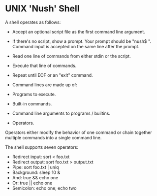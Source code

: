 # UNIX 'Nush' Shell

A shell operates as follows:

* Accept an optional script file as the first command line argument.
* If there's no script, show a prompt. Your prompt should be "nush$ ". Command input is accepted on the same line after the prompt.
* Read one line of commands from either stdin or the script.
* Execute that line of commands.
* Repeat until EOF or an "exit" command.
* Command lines are made up of:

* Programs to execute.
* Built-in commands.
* Command line arguments to programs / builtins.
* Operators.

Operators either modify the behavior of one command or chain together multiple commands into a single command line.

The shell supports seven operators:

* Redirect input: sort < foo.txt
* Redirect output: sort foo.txt > output.txt
* Pipe: sort foo.txt | uniq
* Background: sleep 10 &
* And: true && echo one
* Or: true || echo one
* Semicolon: echo one; echo two
